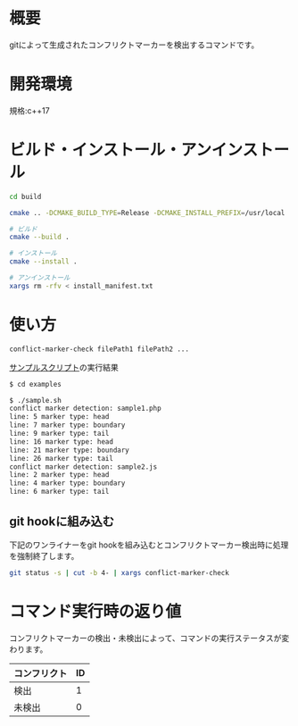 # 概要

gitによって生成されたコンフリクトマーカーを検出するコマンドです。
# 開発環境

規格:c++17

# ビルド・インストール・アンインストール

```sh
cd build

cmake .. -DCMAKE_BUILD_TYPE=Release -DCMAKE_INSTALL_PREFIX=/usr/local 

# ビルド
cmake --build .

# インストール
cmake --install .

# アンインストール
xargs rm -rfv < install_manifest.txt
```

# 使い方

```sh
conflict-marker-check filePath1 filePath2 ...
```

[サンプルスクリプト](examples/sample.sh)の実行結果

```sh
$ cd examples

$ ./sample.sh 
conflict marker detection: sample1.php
line: 5 marker type: head
line: 7 marker type: boundary
line: 9 marker type: tail
line: 16 marker type: head
line: 21 marker type: boundary
line: 26 marker type: tail
conflict marker detection: sample2.js
line: 2 marker type: head
line: 4 marker type: boundary
line: 6 marker type: tail
```
## git hookに組み込む

下記のワンライナーをgit hookを組み込むとコンフリクトマーカー検出時に処理を強制終了します。

```sh
git status -s | cut -b 4- | xargs conflict-marker-check
```

# コマンド実行時の返り値

コンフリクトマーカーの検出・未検出によって、コマンドの実行ステータスが変わります。

|コンフリクト|ID|
|---|---|
|検出|1|
|未検出|0|
